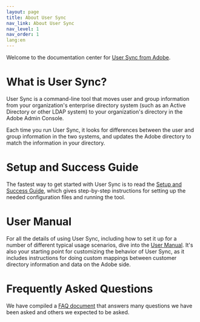 ```yaml
---
layout: page
title: About User Sync
nav_link: About User Sync
nav_level: 1
nav_order: 1
lang:en
---
```


Welcome to the documentation center for [User Sync from Adobe](https://github.com/adobe-apiplatform/user-sync.py).

# What is User Sync?

User Sync is a command-line tool that moves user and group
information from your organization's enterprise directory system
(such as an Active Directory or other LDAP system) to your
organization's directory in the Adobe Admin Console.

Each time you run User Sync, it looks for differences between the
user and group information in the two systems, and updates the
Adobe directory to match the information in your directory.

# Setup and Success Guide

The fastest way to get started with User Sync is to read the
[Setup and Success Guide](success-guide/index.md), which gives
step-by-step instructions for setting up the needed configuration
files and running the tool.

# User Manual

For all the details of using User Sync, including how to set it
up for a number of different typical usage scenarios, dive into
the [User Manual](user-manual/index.md). It's also your starting
point for customizing the behavior of User Sync, as it includes
instructions for doing custom mappings between customer directory
information and data on the Adobe side.

# Frequently Asked Questions  

We have compiled a [FAQ document](FAQ/index.md) that answers many questions we have been asked and others we expected to be asked.

